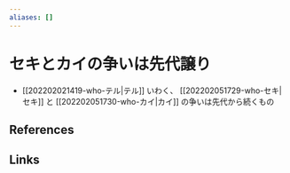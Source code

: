 ```yaml
---
aliases: []
---
```

# セキとカイの争いは先代譲り

- [[202202021419-who-テル|テル]] いわく、 [[202202051729-who-セキ|セキ]] と [[202202051730-who-カイ|カイ]] の争いは先代から続くもの

## References



## Links


